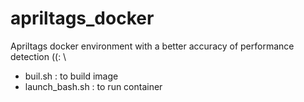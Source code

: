 # apriltags_docker
Apriltags docker environment with a better accuracy of performance detection ((: \\
- buil.sh : to build image
- launch_bash.sh : to run container
